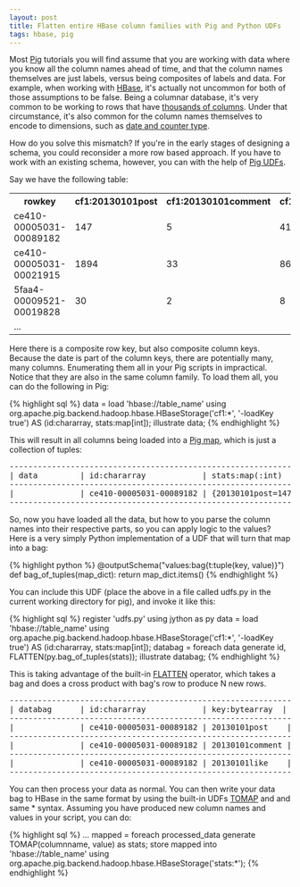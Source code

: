 ```yaml
---
layout: post
title: Flatten entire HBase column families with Pig and Python UDFs
tags: hbase, pig
---
```


Most [Pig](http://pig.apache.org/) tutorials you will find assume that you are working with data where you know all the column names ahead of time, and that the column names themselves are just labels, versus being composites of labels and data. For example, when working with [HBase](http://hbase.apache.org/), it's actually not uncommon for both of those assumptions to be false. Being a columnar database, it's very common to be working to rows that have [thousands of columns](https://issues.apache.org/jira/browse/HBASE-867). Under that circumstance, it's also common for the column names themselves to encode to dimensions, such as [date and counter type](https://www.facebook.com/video/video.php?v=707216889765).

How do you solve this mismatch? If you're in the early stages of designing a schema, you could reconsider a more row based approach. If you have to work with an existing schema, however, you can with the help of [Pig UDFs](http://ofps.oreilly.com/titles/9781449302641/udf_lists.html).

Say we have the following table:

<table>
    <tr>
        <th>rowkey</th>
        <th>cf1:20130101post</th>
        <th>cf1:20130101comment</th>
        <th>cf1:20130101like</th>
        <th>cf1:20130102post</th>
        <th>...</th>
    </tr>
    <tr>
        <td>ce410-00005031-00089182</td>
        <td>147</td>
        <td>5</td>
        <td>41</td>
        <td>153</td>
    </tr>
    <tr>
        <td>ce410-00005031-00021915</td>
        <td>1894</td>
        <td>33</td>
        <td>86</td>
        <td>1945</td>
    </tr>
    <tr>
        <td>5faa4-00009521-00019828</td>
        <td>30</td>
        <td>2</td>
        <td>8</td>
        <td>31</td>
    </tr>
    <tr>
        <td>...</td>
    </tr>
</table>

Here there is a composite row key, but also composite column keys. Because the date is part of the column keys, there are potentially many, many columns. Enumerating them all in your Pig scripts in impractical. Notice that they are also in the same column family. To load them all, you can do the following in Pig:

{% highlight sql %}
data = load 'hbase://table_name' using org.apache.pig.backend.hadoop.hbase.HBaseStorage('cf1:*', '-loadKey true') AS (id:chararray, stats:map[int]);
illustrate data;
{% endhighlight %}

This will result in all columns being loaded into a [Pig map](http://pig.apache.org/docs/r0.7.0/piglatin_ref2.html#Data+Types), which is just a collection of tuples:

<pre>
-----------------------------------------------------------------------------------------------------
| data         | id:chararray            | stats:map(:int)                                          |
-----------------------------------------------------------------------------------------------------
|              | ce410-00005031-00089182 | {20130101post=147,20130101comment=5,20130101like=41,...} |
-----------------------------------------------------------------------------------------------------
</pre>

So, now you have loaded all the data, but how to you parse the column names into their respective parts, so you can apply logic to the values? Here is a very simply Python implementation of a UDF that will turn that map into a bag:

{% highlight python %}
@outputSchema("values:bag{t:tuple(key, value)}")
def bag_of_tuples(map_dict):
    return map_dict.items()
{% endhighlight %}

You can include this UDF (place the above in a file called udfs.py in the current working directory for pig), and invoke it like this:

{% highlight sql %}
register 'udfs.py' using jython as py
data = load 'hbase://table_name' using org.apache.pig.backend.hadoop.hbase.HBaseStorage('cf1:*', '-loadKey true') AS (id:chararray, stats:map[int]);
databag = foreach data generate id, FLATTEN(py.bag_of_tuples(stats));
illustrate databag;
{% endhighlight %}

This is taking advantage of the built-in [FLATTEN](http://pig.apache.org/docs/r0.7.0/piglatin_ref2.html#Flatten+Operator) operator, which takes a bag and does a cross product with bag's row to produce N new rows.

<pre>
------------------------------------------------------------------------------
| databag      | id:chararray            | key:bytearray  | value:bytearray  |
------------------------------------------------------------------------------
|              | ce410-00005031-00089182 | 20130101post    | 147             |
------------------------------------------------------------------------------
|              | ce410-00005031-00089182 | 20130101comment | 5               |
------------------------------------------------------------------------------
|              | ce410-00005031-00089182 | 20130101like    | 41              |
------------------------------------------------------------------------------
</pre>

You can then process your data as normal. You can then write your data bag to HBase in the same format by using the built-in UDFs [TOMAP](http://pig.apache.org/docs/r0.9.1/api/org/apache/pig/builtin/TOMAP.html) and and same * syntax. Assuming you have produced new column names and values in your script, you can do:

{% highlight sql %}
...
mapped = foreach processed_data generate TOMAP(columnname, value) as stats;
store mapped into 'hbase://table_name' using org.apache.pig.backend.hadoop.hbase.HBaseStorage('stats:*');
{% endhighlight %}
